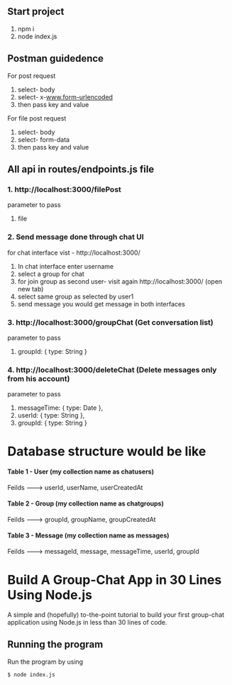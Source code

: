 ## Start project
1. npm i
2. node index.js


## Postman guidedence
For post request
1. select- body 
2. select- x-www.form-urlencoded
3. then pass key and value


For file post request
1. select- body 
2. select- form-data
3. then pass key and value


## All api in routes/endpoints.js file

### 1. http://localhost:3000/filePost
parameter to pass
1. file

### 2. Send message done through chat UI
for chat interface vist - http://localhost:3000/
1. In chat interface enter username
2. select a group for chat
3. for join group as second user-  visit again http://localhost:3000/ (open new tab)
4. select same group as selected by user1
5. send message you would get message in both interfaces


### 3. http://localhost:3000/groupChat  (Get conversation list)
parameter to pass 
1. groupId: { type: String }


### 4. http://localhost:3000/deleteChat  (Delete messages only from his account)
parameter to pass
1. messageTime: { type: Date },
2. userId: { type: String },
3. groupId: { type: String }

# Database structure would be like

#### Table 1 - User (my collection name as chatusers)
Feilds ---> userId,    userName,    userCreatedAt

#### Table 2 - Group (my collection name as chatgroups)
Feilds --->  groupId,  groupName,    groupCreatedAt

#### Table 3 - Message (my collection name as messages)
Feilds ---> messageId,  message,  messageTime,  userId,   groupId






# Build A Group-Chat App in 30 Lines Using Node.js

A simple and (hopefully) to-the-point tutorial to build your first group-chat application using Node.js in less than 30 lines of code.

## Running the program

Run the program by using

```shell
$ node index.js
```
